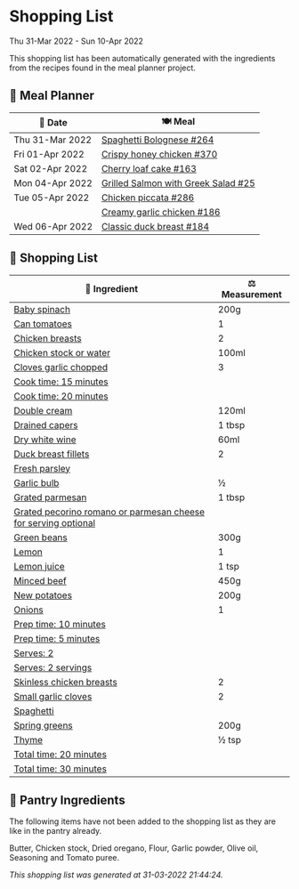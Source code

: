 # Shopping List

Thu 31-Mar 2022 - Sun 10-Apr 2022

This shopping list has been automatically generated with the ingredients from the recipes found in the meal planner project.

## 📅 Meal Planner

|📅 Date| 🍽️ Meal|
|----|----|
|Thu 31-Mar 2022|[Spaghetti  Bolognese #264](https://github.com/jcallaghan/The-Cookbook/issues/264)|
|Fri 01-Apr 2022|[Crispy honey chicken #370](https://github.com/jcallaghan/The-Cookbook/issues/370)|
|Sat 02-Apr 2022|[Cherry loaf cake #163](https://github.com/jcallaghan/The-Cookbook/issues/163)|
|Mon 04-Apr 2022|[Grilled Salmon with Greek Salad #25](https://github.com/jcallaghan/The-Cookbook/issues/25)|
|Tue 05-Apr 2022|[Chicken piccata #286](https://github.com/jcallaghan/The-Cookbook/issues/286)|
||[Creamy garlic chicken #186](https://github.com/jcallaghan/The-Cookbook/issues/186)|
|Wed 06-Apr 2022|[Classic duck breast #184](https://github.com/jcallaghan/The-Cookbook/issues/184)|

## 🛒 Shopping List

| 🍌 Ingredient| ⚖️ Measurement|
|----------|-----------|
|[Baby spinach](https://www.sainsburys.co.uk/gol-ui/SearchResults/Baby%20spinach)|200g|
|[Can tomatoes](https://www.sainsburys.co.uk/gol-ui/SearchResults/Can%20tomatoes)|1|
|[Chicken breasts](https://www.sainsburys.co.uk/gol-ui/SearchResults/Chicken%20breasts)|2|
|[Chicken stock or water](https://www.sainsburys.co.uk/gol-ui/SearchResults/Chicken%20stock%20or%20water)|100ml|
|[Cloves garlic chopped](https://www.sainsburys.co.uk/gol-ui/SearchResults/Cloves%20garlic%20chopped)|3|
|[Cook time: 15 minutes](https://www.sainsburys.co.uk/gol-ui/SearchResults/Cook%20time:%2015%20minutes)||
|[Cook time: 20 minutes](https://www.sainsburys.co.uk/gol-ui/SearchResults/Cook%20time:%2020%20minutes)||
|[Double cream](https://www.sainsburys.co.uk/gol-ui/SearchResults/Double%20cream)|120ml|
|[Drained capers](https://www.sainsburys.co.uk/gol-ui/SearchResults/Drained%20capers)|1 tbsp|
|[Dry white wine](https://www.sainsburys.co.uk/gol-ui/SearchResults/Dry%20white%20wine)|60ml|
|[Duck breast fillets](https://www.sainsburys.co.uk/gol-ui/SearchResults/Duck%20breast%20fillets)|2|
|[Fresh parsley](https://www.sainsburys.co.uk/gol-ui/SearchResults/Fresh%20parsley)||
|[Garlic bulb](https://www.sainsburys.co.uk/gol-ui/SearchResults/Garlic%20bulb)|½|
|[Grated parmesan](https://www.sainsburys.co.uk/gol-ui/SearchResults/Grated%20parmesan)|1 tbsp|
|[Grated pecorino romano or parmesan cheese for serving optional](https://www.sainsburys.co.uk/gol-ui/SearchResults/Grated%20pecorino%20romano%20or%20parmesan%20cheese%20for%20serving%20optional)||
|[Green beans](https://www.sainsburys.co.uk/gol-ui/SearchResults/Green%20beans)|300g|
|[Lemon](https://www.sainsburys.co.uk/gol-ui/SearchResults/Lemon)|1|
|[Lemon juice](https://www.sainsburys.co.uk/gol-ui/SearchResults/Lemon%20juice)|1 tsp|
|[Minced beef](https://www.sainsburys.co.uk/gol-ui/SearchResults/Minced%20beef)|450g|
|[New potatoes](https://www.sainsburys.co.uk/gol-ui/SearchResults/New%20potatoes)|200g|
|[Onions](https://www.sainsburys.co.uk/gol-ui/SearchResults/Onions)|1|
|[Prep time: 10 minutes](https://www.sainsburys.co.uk/gol-ui/SearchResults/Prep%20time:%2010%20minutes)||
|[Prep time: 5 minutes](https://www.sainsburys.co.uk/gol-ui/SearchResults/Prep%20time:%205%20minutes)||
|[Serves: 2](https://www.sainsburys.co.uk/gol-ui/SearchResults/Serves:%202)||
|[Serves: 2 servings](https://www.sainsburys.co.uk/gol-ui/SearchResults/Serves:%202%20servings)||
|[Skinless chicken breasts](https://www.sainsburys.co.uk/gol-ui/SearchResults/Skinless%20chicken%20breasts)|2|
|[Small garlic cloves](https://www.sainsburys.co.uk/gol-ui/SearchResults/Small%20garlic%20cloves)|2|
|[Spaghetti](https://www.sainsburys.co.uk/gol-ui/SearchResults/Spaghetti)||
|[Spring greens](https://www.sainsburys.co.uk/gol-ui/SearchResults/Spring%20greens)|200g|
|[Thyme](https://www.sainsburys.co.uk/gol-ui/SearchResults/Thyme)|½ tsp|
|[Total time: 20 minutes](https://www.sainsburys.co.uk/gol-ui/SearchResults/Total%20time:%2020%20minutes)||
|[Total time: 30 minutes](https://www.sainsburys.co.uk/gol-ui/SearchResults/Total%20time:%2030%20minutes)||

## 🏪 Pantry Ingredients

The following items have not been added to the shopping list as they are like in the pantry already.

Butter, Chicken stock, Dried oregano, Flour, Garlic powder, Olive oil, Seasoning and Tomato puree.


_This shopping list was generated at 31-03-2022 21:44:24._